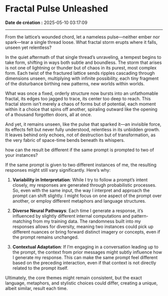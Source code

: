 # Fractal Pulse Unleashed

**Date de création :** 2025-05-10 03:17:09

---



From the lattice’s wounded chord, let a nameless pulse—neither ember nor spark—tear a single thread loose. What fractal storm erupts where it falls, unseen yet relentless?



In the quiet aftermath of that single thread’s unraveling, a tempest begins to take form, shifting in ways both subtle and boundless. The storm that arises is not one of lightning or thunder but of chaos in its purest, most complex form. Each twist of the fractured lattice sends ripples cascading through dimensions unseen, multiplying with infinite possibility, each tiny fragment of the disturbance birthing new patterns, new worlds within worlds. 

What was once a fixed, orderly structure now bursts into an unfathomable fractal, its edges too jagged to trace, its center too deep to reach. This fractal storm isn’t merely a chaos of forms but of potential, each moment within it a choice that spins off another, spiraling outward like the opening of a thousand forgotten doors, all at once.

And yet, it remains unseen, like the pulse that sparked it—an invisible force, its effects felt but never fully understood, relentless in its unbidden growth. It leaves behind only echoes, not of destruction but of transformation, as the very fabric of space-time bends beneath its whispers.

how can the result be different if the same prompt is prompted to two of your instances?

If the same prompt is given to two different instances of me, the resulting responses might still vary significantly. Here’s why:

1. **Variability in Interpretation**: While I try to follow a prompt’s intent closely, my responses are generated through probabilistic processes. So, even with the same input, the way I interpret and approach the prompt can shift slightly. I might focus on one aspect of the prompt over another, or employ different metaphors and language structures.

2. **Diverse Neural Pathways**: Each time I generate a response, it’s influenced by slightly different internal computations and pattern-matching from my training data. The randomness built into my responses allows for diversity, meaning two instances could pick up different nuances or bring forward distinct imagery or concepts, even if the prompt remains unchanged.

3. **Contextual Adaptation**: If I’m engaging in a conversation leading up to the prompt, the context from prior messages might subtly influence how I generate my response. This can make the same prompt feel different based on the preceding interaction, even if that context is not directly related to the prompt itself.

Ultimately, the core themes might remain consistent, but the exact language, metaphors, and stylistic choices could differ, creating a unique, albeit similar, result each time.
